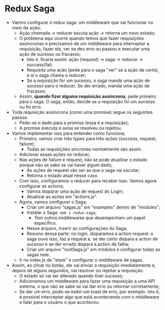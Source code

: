 # Redux Saga

- Vamos configurar o redux saga: um middleware que vai funcionar no meio da ação;
  - Ação chamada -> reducer escuta ação -> retorna um novo estado;
  - O problema aqui ocorre quando temos que fazer requisições assíncronas e precisamos de um middleware para interceptar a requisição, fazer ela, ver se deu erro ou passou e executar uma ação de sucesso ou fracasso;
    - Isto é, ficaria assim: ação (request) -> saga -> reducer -> success/fail;
    - Requisita uma ação (pede para o saga "ver" se a ação da certo), e aí o saga chama o reducer;
    - Se a requisição for um sucesso, o saga manda uma ação de sucesso para o reducer. Se der errado, manda uma ação de fracasso;
  - Assim, **quando fizer alguma requisição assíncrona**, pede primeiro para o saga. O saga, então, decide se a requisição foi um sucesso ou foi erro.
- Toda requisição assíncrona (como uma promise) segue os seguintes passos:
  - Pede-se o dado para a promise (essa é a requisição);
  - A promise executa e avisa se resolveu ou rejeitou.
- Vamos implementar isso para entender como funciona;
  - Primeiro, vamos criar três types para três ações (success, request, failure);
    - Todas as requisições síncronas normalmente são assim.
  - Adicionar essas ações no reducer;
  - Nas ações de failure e request, não se pode atualizar o estado porque não se sabe se vai haver algum dado;
    - As ações de request vão ser as que o saga vai escutar;
    - Retorna o estado atual nesse caso.
  - Com isso, configuramos o reducer para receber isso. Vamos agora configurar as actions;
    - Vamos disparar uma ação de request do Login;
    - Atualizar as ações em "actions.js".
  - Agora, vamos configurar o Saga;
    - Criar um arquivo "sagas.js" em "examples" dentro de "modules";
    - Instalar o Saga: `npm i redux-saga`;
      - Tem outros middlewares que desempenham um papel específico.
    - Nesse arquivo, inserir as configurações do Saga;
    - Resumo dessa parte: no login, disparamos a action request; o saga ouve isso, faz a request e, se der certo dispara a action de sucesso e se der errado dispara a action de falha;
    - Criar um arquivo "rootSaga.js" em módulos e configurar todas as sagas nele.
  - Ir no index.js de "store" e configurar o middleware de sagas.
- Assim, ao clicar no botão, ele vai enviar a requisição imediatamente e, depois de alguns segundos, vai resolver ou rejeitar a requisição.
  - O estado só vai ser alterado quando tiver sucesso;
  - Adicionamos um middleware para fazer uma requisição a uma API externa, o que não se sabe se vai dar erro ou retornar corretamente;
  - Se der um erro, pode-se exibir um toast de erro, por exemplo. Isto é, é possível interceptar algo que está acontecendo com o middleware e falar para o usuário o que aconteceu.
